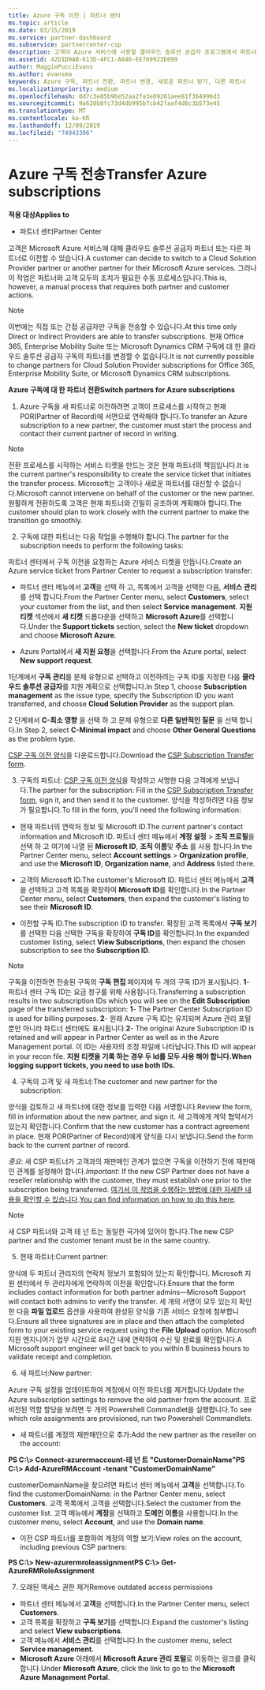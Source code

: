 ```yaml
---
title: Azure 구독 이전 | 파트너 센터
ms.topic: article
ms.date: 03/15/2019
ms.service: partner-dashboard
ms.subservice: partnercenter-csp
description: 고객이 Azure 서비스에 사용할 클라우드 솔루션 공급자 프로그램에서 파트너를 변경 하는 방법에 대해 알아봅니다.
ms.assetid: 42D1D9AB-613D-4FC1-A846-EE769923E699
author: MaggiePucciEvans
ms.author: evansma
keywords: Azure 구독, 파트너 전환, 파트너 변경, 새로운 파트너 받기, 다른 파트너
ms.localizationpriority: medium
ms.openlocfilehash: 0d7c3e85b96e52aa2fa3e09261aee81f364996d3
ms.sourcegitcommit: 9a628b8fc73d4db995b7cb42faaf4d6c3b573e45
ms.translationtype: MT
ms.contentlocale: ko-KR
ms.lasthandoff: 12/09/2019
ms.locfileid: "74943396"
---
```

# <a name="transfer-azure-subscriptions"></a><span data-ttu-id="1c6c2-104">Azure 구독 전송</span><span class="sxs-lookup"><span data-stu-id="1c6c2-104">Transfer Azure subscriptions</span></span> 

<span data-ttu-id="1c6c2-105">**적용 대상**</span><span class="sxs-lookup"><span data-stu-id="1c6c2-105">**Applies to**</span></span>

-  <span data-ttu-id="1c6c2-106">파트너 센터</span><span class="sxs-lookup"><span data-stu-id="1c6c2-106">Partner Center</span></span>

<span data-ttu-id="1c6c2-107">고객은 Microsoft Azure 서비스에 대해 클라우드 솔루션 공급자 파트너 또는 다른 파트너로 이전할 수 있습니다.</span><span class="sxs-lookup"><span data-stu-id="1c6c2-107">A customer can decide to switch to a Cloud Solution Provider partner or another partner for their Microsoft Azure services.</span></span> <span data-ttu-id="1c6c2-108">그러나 이 작업은 파트너와 고객 모두의 조치가 필요한 수동 프로세스입니다.</span><span class="sxs-lookup"><span data-stu-id="1c6c2-108">This is, however, a manual process that requires both partner and customer actions.</span></span>

>[!Note]  
><span data-ttu-id="1c6c2-109">이번에는 직접 또는 간접 공급자만 구독을 전송할 수 있습니다.</span><span class="sxs-lookup"><span data-stu-id="1c6c2-109">At this time only Direct or Indirect Providers are able to transfer subscriptions.</span></span>
><span data-ttu-id="1c6c2-110">현재 Office 365, Enterprise Mobility Suite 또는 Microsoft Dynamics CRM 구독에 대 한 클라우드 솔루션 공급자 구독의 파트너를 변경할 수 없습니다.</span><span class="sxs-lookup"><span data-stu-id="1c6c2-110">It is not currently possible to change partners for Cloud Solution Provider subscriptions for Office 365, Enterprise Mobility Suite, or Microsoft Dynamics CRM subscriptions.</span></span>



<span data-ttu-id="1c6c2-111">**Azure 구독에 대 한 파트너 전환**</span><span class="sxs-lookup"><span data-stu-id="1c6c2-111">**Switch partners for Azure subscriptions**</span></span>

1. <span data-ttu-id="1c6c2-112">Azure 구독을 새 파트너로 이전하려면 고객이 프로세스를 시작하고 현재 POR(Partner of Record)에 서면으로 연락해야 합니다.</span><span class="sxs-lookup"><span data-stu-id="1c6c2-112">To transfer an Azure subscription to a new partner, the customer must start the process and contact their current partner of record in writing.</span></span> 
>[!Note]
><span data-ttu-id="1c6c2-113">전환 프로세스를 시작하는 서비스 티켓을 만드는 것은 현재 파트너의 책임입니다.</span><span class="sxs-lookup"><span data-stu-id="1c6c2-113">It is the current partner's responsibility to create the service ticket that initiates the transfer process.</span></span> <span data-ttu-id="1c6c2-114">Microsoft는 고객이나 새로운 파트너를 대신할 수 없습니다.</span><span class="sxs-lookup"><span data-stu-id="1c6c2-114">Microsoft cannot intervene on behalf of the customer or the new partner.</span></span> <span data-ttu-id="1c6c2-115">원활하게 전환하도록 고객은 현재 파트너와 긴밀히 공조하여 계획해야 합니다.</span><span class="sxs-lookup"><span data-stu-id="1c6c2-115">The customer should plan to work closely with the current partner to make the transition go smoothly.</span></span>

2. <span data-ttu-id="1c6c2-116">구독에 대한 파트너는 다음 작업을 수행해야 합니다.</span><span class="sxs-lookup"><span data-stu-id="1c6c2-116">The partner for the subscription needs to perform the following tasks:</span></span>

<span data-ttu-id="1c6c2-117">파트너 센터에서 구독 이전을 요청하는 Azure 서비스 티켓을 만듭니다.</span><span class="sxs-lookup"><span data-stu-id="1c6c2-117">Create an Azure service ticket from Partner Center to request a subscription transfer:</span></span>
-   <span data-ttu-id="1c6c2-118">파트너 센터 메뉴에서 **고객**을 선택 하 고, 목록에서 고객을 선택한 다음, **서비스 관리**를 선택 합니다.</span><span class="sxs-lookup"><span data-stu-id="1c6c2-118">From the Partner Center menu, select **Customers**, select your customer from the list, and then select **Service management**.</span></span> <span data-ttu-id="1c6c2-119">**지원 티켓** 섹션에서 **새 티켓** 드롭다운을 선택하고 **Microsoft Azure**를 선택합니다.</span><span class="sxs-lookup"><span data-stu-id="1c6c2-119">Under the **Support tickets** section, select the **New ticket** dropdown and choose **Microsoft Azure**.</span></span>

-   <span data-ttu-id="1c6c2-120">Azure Portal에서 **새 지원 요청**을 선택합니다.</span><span class="sxs-lookup"><span data-stu-id="1c6c2-120">From the Azure portal, select **New support request**.</span></span>

<span data-ttu-id="1c6c2-121">1단계에서 **구독 관리**를 문제 유형으로 선택하고 이전하려는 구독 ID를 지정한 다음 **클라우드 솔루션 공급자**를 지원 계획으로 선택합니다.</span><span class="sxs-lookup"><span data-stu-id="1c6c2-121">In Step 1, choose **Subscription management** as the issue type, specify the Subscription ID you want transferred, and choose **Cloud Solution Provider** as the support plan.</span></span>

<span data-ttu-id="1c6c2-122">2 단계에서 **C-최소 영향** 을 선택 하 고 문제 유형으로 **다른 일반적인 질문** 을 선택 합니다.</span><span class="sxs-lookup"><span data-stu-id="1c6c2-122">In Step 2, select **C-Minimal impact** and choose **Other General Questions** as the problem type.</span></span>

<span data-ttu-id="1c6c2-123">[CSP 구독 이전 양식](https://assets.windowsphone.com/5222c408-e546-4e01-b72a-2ec7d4c43d57/CSP_Subscription_Transfer_Form_Azure_InvariantCulture_Default.zip)을 다운로드합니다.</span><span class="sxs-lookup"><span data-stu-id="1c6c2-123">Download the [CSP Subscription Transfer form](https://assets.windowsphone.com/5222c408-e546-4e01-b72a-2ec7d4c43d57/CSP_Subscription_Transfer_Form_Azure_InvariantCulture_Default.zip).</span></span>

3. <span data-ttu-id="1c6c2-124">구독의 파트너: [CSP 구독 이전 양식](https://assets.windowsphone.com/5222c408-e546-4e01-b72a-2ec7d4c43d57/CSP_Subscription_Transfer_Form_Azure_InvariantCulture_Default.zip)을 작성하고 서명한 다음 고객에게 보냅니다.</span><span class="sxs-lookup"><span data-stu-id="1c6c2-124">The partner for the subscription: Fill in the [CSP Subscription Transfer form](https://assets.windowsphone.com/5222c408-e546-4e01-b72a-2ec7d4c43d57/CSP_Subscription_Transfer_Form_Azure_InvariantCulture_Default.zip), sign it, and then send it to the customer.</span></span> <span data-ttu-id="1c6c2-125">양식을 작성하려면 다음 정보가 필요합니다.</span><span class="sxs-lookup"><span data-stu-id="1c6c2-125">To fill in the form, you'll need the following information:</span></span>

- <span data-ttu-id="1c6c2-126">현재 파트너의 연락처 정보 및 Microsoft ID.</span><span class="sxs-lookup"><span data-stu-id="1c6c2-126">The current partner's contact information and Microsoft ID.</span></span> <span data-ttu-id="1c6c2-127">파트너 센터 메뉴에서 **계정 설정** &gt; **조직 프로필**을 선택 하 고 여기에 나열 된 **Microsoft ID**, **조직 이름**및 **주소** 를 사용 합니다.</span><span class="sxs-lookup"><span data-stu-id="1c6c2-127">In the Partner Center menu, select **Account settings** &gt; **Organization profile**, and use the **Microsoft ID**, **Organization name**, and **Address** listed there.</span></span>

- <span data-ttu-id="1c6c2-128">고객의 Microsoft ID.</span><span class="sxs-lookup"><span data-stu-id="1c6c2-128">The customer's Microsoft ID.</span></span> <span data-ttu-id="1c6c2-129">파트너 센터 메뉴에서 **고객**을 선택하고 고객 목록을 확장하여 **Microsoft ID**를 확인합니다.</span><span class="sxs-lookup"><span data-stu-id="1c6c2-129">In the Partner Center menu, select **Customers**, then expand the customer's listing to see their **Microsoft ID**.</span></span>

- <span data-ttu-id="1c6c2-130">이전할 구독 ID.</span><span class="sxs-lookup"><span data-stu-id="1c6c2-130">The subscription ID to transfer.</span></span> <span data-ttu-id="1c6c2-131">확장된 고객 목록에서 **구독 보기**를 선택한 다음 선택한 구독을 확장하여 **구독 ID**를 확인합니다.</span><span class="sxs-lookup"><span data-stu-id="1c6c2-131">In the expanded customer listing, select **View Subscriptions**, then expand the chosen subscription to see the **Subscription ID**.</span></span>

>[!Note]
><span data-ttu-id="1c6c2-132">구독을 이전하면 전송된 구독의 **구독 편집** 페이지에 두 개의 구독 ID가 표시됩니다. **1**- 파트너 센터 구독 ID는 요금 청구를 위해 사용됩니다.</span><span class="sxs-lookup"><span data-stu-id="1c6c2-132">Transferring a subscription results in two subscription IDs which you will see on the **Edit Subscription** page of the transferred subscription: **1**- The Partner Center Subscription ID is used for billing purposes.</span></span> 
<span data-ttu-id="1c6c2-133">**2**- 원래 Azure 구독 ID는 유지되며 Azure 관리 포털뿐만 아니라 파트너 센터에도 표시됩니다.</span><span class="sxs-lookup"><span data-stu-id="1c6c2-133">**2**-  The original Azure Subscription ID is retained and will appear in Partner Center as well as in the Azure Management portal.</span></span> <span data-ttu-id="1c6c2-134">이 ID는 사용자의 조정 파일에 나타납니다.</span><span class="sxs-lookup"><span data-stu-id="1c6c2-134">This ID will appear in your recon file.</span></span>  <span data-ttu-id="1c6c2-135">**지원 티켓을 기록 하는 경우 두 Id를 모두 사용 해야 합니다.**</span><span class="sxs-lookup"><span data-stu-id="1c6c2-135">**When logging support tickets, you need to use both IDs.**</span></span>

4. <span data-ttu-id="1c6c2-136">구독의 고객 및 새 파트너:</span><span class="sxs-lookup"><span data-stu-id="1c6c2-136">The customer and new partner for the subscription:</span></span>

<span data-ttu-id="1c6c2-137">양식을 검토하고 새 파트너에 대한 정보를 입력한 다음 서명합니다.</span><span class="sxs-lookup"><span data-stu-id="1c6c2-137">Review the form, fill in information about the new partner, and sign it.</span></span> <span data-ttu-id="1c6c2-138">새 고객에게 계약 협약서가 있는지 확인합니다.</span><span class="sxs-lookup"><span data-stu-id="1c6c2-138">Confirm that the new customer has a contract agreement in place.</span></span> <span data-ttu-id="1c6c2-139">현재 POR(Partner of Record)에게 양식을 다시 보냅니다.</span><span class="sxs-lookup"><span data-stu-id="1c6c2-139">Send the form back to the current partner of record.</span></span>

<span data-ttu-id="1c6c2-140">*중요*: 새 CSP 파트너가 고객과의 재판매인 관계가 없으면 구독을 이전하기 전에 재판매인 관계를 설정해야 합니다.</span><span class="sxs-lookup"><span data-stu-id="1c6c2-140">*Important*: If the new CSP Partner does not have a reseller relationship with the customer, they must establish one prior to the subscription being transferred.</span></span> <span data-ttu-id="1c6c2-141">[여기서 이 작업을 수행하는 방법에 대한 자세한 내용을 확인할 수 있습니다](request-a-relationship-with-a-customer.md).</span><span class="sxs-lookup"><span data-stu-id="1c6c2-141">[You can find information on how to do this here](request-a-relationship-with-a-customer.md).</span></span>

>[!Note]
><span data-ttu-id="1c6c2-142">새 CSP 파트너와 고객 테 넌 트는 동일한 국가에 있어야 합니다.</span><span class="sxs-lookup"><span data-stu-id="1c6c2-142">The new CSP partner and the customer tenant must be in the same country.</span></span> 

5. <span data-ttu-id="1c6c2-143">현재 파트너:</span><span class="sxs-lookup"><span data-stu-id="1c6c2-143">Current partner:</span></span>

<span data-ttu-id="1c6c2-144">양식에 두 파트너 관리자의 연락처 정보가 포함되어 있는지 확인합니다. Microsoft 지원 센터에서 두 관리자에게 연락하여 이전을 확인합니다.</span><span class="sxs-lookup"><span data-stu-id="1c6c2-144">Ensure that the form includes contact information for both partner admins—Microsoft Support will contact both admins to verify the transfer.</span></span> <span data-ttu-id="1c6c2-145">세 개의 서명이 모두 있는지 확인한 다음 **파일 업로드** 옵션을 사용하여 완성된 양식을 기존 서비스 요청에 첨부합니다.</span><span class="sxs-lookup"><span data-stu-id="1c6c2-145">Ensure all three signatures are in place and then attach the completed form to your existing service request using the **File Upload** option.</span></span> <span data-ttu-id="1c6c2-146">Microsoft 지원 엔지니어가 업무 시간으로 8시간 내에 연락하여 수신 및 완료를 확인합니다.</span><span class="sxs-lookup"><span data-stu-id="1c6c2-146">A Microsoft support engineer will get back to you within 8 business hours to validate receipt and completion.</span></span>

6. <span data-ttu-id="1c6c2-147">새 파트너:</span><span class="sxs-lookup"><span data-stu-id="1c6c2-147">New partner:</span></span>

<span data-ttu-id="1c6c2-148">Azure 구독 설정을 업데이트하여 계정에서 이전 파트너를 제거합니다.</span><span class="sxs-lookup"><span data-stu-id="1c6c2-148">Update the Azure subscription settings to remove the old partner from the account.</span></span> <span data-ttu-id="1c6c2-149">프로비전된 역할 할당을 보려면 두 개의 Powershell Commandlet을 실행합니다.</span><span class="sxs-lookup"><span data-stu-id="1c6c2-149">To see which role assignments are provisioned, run two Powershell Commandlets.</span></span>

-   <span data-ttu-id="1c6c2-150">새 파트너를 계정의 재판매인으로 추가:</span><span class="sxs-lookup"><span data-stu-id="1c6c2-150">Add the new partner as the reseller on the account:</span></span>

<span data-ttu-id="1c6c2-151">**PS C:\\&gt; Connect-azurermaccount-테 넌 트 "CustomerDomainName"**</span><span class="sxs-lookup"><span data-stu-id="1c6c2-151">**PS C:\\&gt; Add-AzureRMAccount -tenant "CustomerDomainName"**</span></span>

<span data-ttu-id="1c6c2-152">customerDomainName을 찾으려면 파트너 센터 메뉴에서 **고객**을 선택합니다.</span><span class="sxs-lookup"><span data-stu-id="1c6c2-152">To find the customerDomainName: in the Partner Center menu, select **Customers**.</span></span> <span data-ttu-id="1c6c2-153">고객 목록에서 고객을 선택합니다.</span><span class="sxs-lookup"><span data-stu-id="1c6c2-153">Select the customer from the customer list.</span></span> <span data-ttu-id="1c6c2-154">고객 메뉴에서 **계정**을 선택하고 **도메인 이름**을 사용합니다.</span><span class="sxs-lookup"><span data-stu-id="1c6c2-154">In the customer menu, select **Account**, and use the **Domain name**.</span></span>

-   <span data-ttu-id="1c6c2-155">이전 CSP 파트너를 포함하여 계정의 역할 보기:</span><span class="sxs-lookup"><span data-stu-id="1c6c2-155">View roles on the account, including previous CSP partners:</span></span>

<span data-ttu-id="1c6c2-156">**PS C:\\&gt; New-azurermroleassignment**</span><span class="sxs-lookup"><span data-stu-id="1c6c2-156">**PS C:\\&gt; Get-AzureRMRoleAssignment**</span></span>

7. <span data-ttu-id="1c6c2-157">오래된 액세스 권한 제거</span><span class="sxs-lookup"><span data-stu-id="1c6c2-157">Remove outdated access permissions</span></span>

-  <span data-ttu-id="1c6c2-158">파트너 센터 메뉴에서 **고객**을 선택합니다.</span><span class="sxs-lookup"><span data-stu-id="1c6c2-158">In the Partner Center menu, select **Customers**.</span></span> 
-  <span data-ttu-id="1c6c2-159">고객 목록을 확장하고 **구독 보기**를 선택합니다.</span><span class="sxs-lookup"><span data-stu-id="1c6c2-159">Expand the customer's listing and select **View subscriptions**.</span></span> 
-  <span data-ttu-id="1c6c2-160">고객 메뉴에서 **서비스 관리**를 선택합니다.</span><span class="sxs-lookup"><span data-stu-id="1c6c2-160">In the customer menu, select **Service management**.</span></span> 
-  <span data-ttu-id="1c6c2-161">**Microsoft Azure** 아래에서 **Microsoft Azure 관리 포털**로 이동하는 링크를 클릭합니다.</span><span class="sxs-lookup"><span data-stu-id="1c6c2-161">Under **Microsoft Azure**, click the link to go to the **Microsoft Azure Management Portal**.</span></span>

 

 



